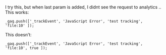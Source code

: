 I try this, but when last param is added, I didnt see the request to analytics
..  
This works: 

    _gaq.push(['_trackEvent', 'JavaScript Error', 'test tracking', 'file:10' ]);

This doesn’t: 

    _gaq.push(['_trackEvent', 'JavaScript Error', 'test tracking', 'file:10', true ]);